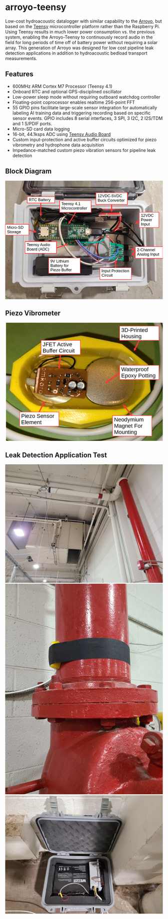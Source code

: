 # arroyo-teensy
Low-cost hydroacoustic datalogger with similar capability to the [Arroyo](https://github.com/bugoutput/arroyo-hydroacoustic-logger), but based on the [Teensy](https://www.pjrc.com/teensy/) microcontroller platform rather than the Raspberry Pi. Using Teensy results in much lower power consumption vs. the previous system, enabling the Arroyo-Teensy to continuously record audio in the field for long periods of time off of battery power without requiring a solar array. This generation of Arroyo was designed for low cost pipeline leak detection applications in addition to hydroacoustic bedload transport measurements.
## Features
- 600MHz ARM Cortex M7 Processor (Teensy 4.1)
- Onboard RTC and optional GPS-disciplined oscillator
- Low-power sleep mode without requiring outboard watchdog controller
- Floating-point coprocessor enables realtime 256-point FFT
- 55 GPIO pins facilitate large-scale sensor integration for automatically labeling AI training data and triggering recording based on specific sensor events. GPIO includes 8 serial interfaces, 3 SPI, 3 I2C, 2 I2S/TDM and 1 S/PDIF ports. 
- Micro-SD card data logging
- 16-bit, 44.1ksps ADC using [Teensy Audio Board](https://www.pjrc.com/store/teensy3_audio.html)
- Custom input-protection and active buffer circuits optimized for piezo vibrometry and hydrophone data acquisition
- Impedance-matched custom piezo vibration sensors for pipeline leak detection
  
## Block Diagram
![arroyo-block](arroyo_block.png)
## Piezo Vibrometer
![sensor-block](sensor_block.png)
## Leak Detection Application Test
![sensor-pipe](sensor_pipe.jpg)
![sensor-valve](sensor_valve.jpg)
![deployed](arroyo_deployed0.jpg)


